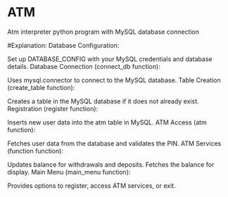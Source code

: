 # ATM
Atm interpreter python program with MySQL database connection

#Explanation:
Database Configuration:

Set up DATABASE_CONFIG with your MySQL credentials and database details.
Database Connection (connect_db function):

Uses mysql.connector to connect to the MySQL database.
Table Creation (create_table function):

Creates a table in the MySQL database if it does not already exist.
Registration (register function):

Inserts new user data into the atm table in MySQL.
ATM Access (atm function):

Fetches user data from the database and validates the PIN.
ATM Services (function function):

Updates balance for withdrawals and deposits.
Fetches the balance for display.
Main Menu (main_menu function):

Provides options to register, access ATM services, or exit.
